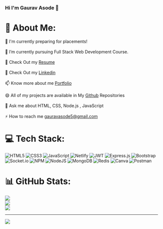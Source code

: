 ### Hi I'm Gaurav Asode 👋

# 💫 About Me: 
🔭 I'm currently preparing for placements!<br><br>🌱 I’m currently pursuing Full Stack Web Development Course.<br><br>📃 Check Out my <a href="https://drive.google.com/file/d/1b0gW5M03rF9LhgXnkX_a93kL2bjH3UJj/view?usp=share_link">Resume</a><br><br> 📃 Check Out my <a href="https://www.linkedin.com/in/gaurav-asode-31444b171/">Linkedin</a><br><br>📫 Know more about me <a href="https://gaurav040399.github.io/" >Portfolio</a><br><br>😄 All of my projects are available in My <a href="https://github.com/Gaurav040399">Github</a> Repositories<br><br>💬 Ask me about HTML, CSS, Node.js , JavaScript<br><br>⚡ How to reach me gauravasode5@gmail.com


# 💻 Tech Stack:
![HTML5](https://img.shields.io/badge/html5-%23E34F26.svg?style=for-the-badge&logo=html5&logoColor=white) ![CSS3](https://img.shields.io/badge/css3-%231572B6.svg?style=for-the-badge&logo=css3&logoColor=white) ![JavaScript](https://img.shields.io/badge/javascript-%23323330.svg?style=for-the-badge&logo=javascript&logoColor=%23F7DF1E) ![Netlify](https://img.shields.io/badge/netlify-%23000000.svg?style=for-the-badge&logo=netlify&logoColor=#00C7B7) ![JWT](https://img.shields.io/badge/JWT-black?style=for-the-badge&logo=JSON%20web%20tokens) ![Express.js](https://img.shields.io/badge/express.js-%23404d59.svg?style=for-the-badge&logo=express&logoColor=%2361DAFB) ![Bootstrap](https://img.shields.io/badge/bootstrap-%23563D7C.svg?style=for-the-badge&logo=bootstrap&logoColor=white) ![Socket.io](https://img.shields.io/badge/Socket.io-black?style=for-the-badge&logo=socket.io&badgeColor=010101) ![NPM](https://img.shields.io/badge/NPM-%23000000.svg?style=for-the-badge&logo=npm&logoColor=white) ![NodeJS](https://img.shields.io/badge/node.js-6DA55F?style=for-the-badge&logo=node.js&logoColor=white) ![MongoDB](https://img.shields.io/badge/MongoDB-%234ea94b.svg?style=for-the-badge&logo=mongodb&logoColor=white) ![Redis](https://img.shields.io/badge/redis-%23DD0031.svg?style=for-the-badge&logo=redis&logoColor=white) ![Canva](https://img.shields.io/badge/Canva-%2300C4CC.svg?style=for-the-badge&logo=Canva&logoColor=white) ![Postman](https://img.shields.io/badge/Postman-FF6C37?style=for-the-badge&logo=postman&logoColor=white)
# 📊 GitHub Stats:
![](https://github-readme-stats.vercel.app/api?username=Gaurav040399&theme=dark&hide_border=false&include_all_commits=false&count_private=false)<br/>
![](https://github-readme-streak-stats.herokuapp.com/?user=Gaurav040399&theme=dark&hide_border=false)<br/>
![](https://github-readme-stats.vercel.app/api/top-langs/?username=Gaurav040399&theme=dark&hide_border=false&include_all_commits=false&count_private=false&layout=compact)

---
[![](https://visitcount.itsvg.in/api?id=Gaurav040399&icon=0&color=0)](https://visitcount.itsvg.in)

<!-- Proudly created with GPRM ( https://gprm.itsvg.in ) -->
